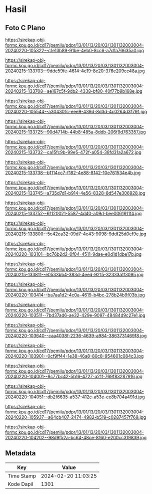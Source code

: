 # Hasil

## Foto C Plano

https://sirekap-obj-formc.kpu.go.id/cd17/pemilu/pdpr/13/01/13/20/03/1301132003004-20240220-105322--c1e13b89-91be-4eb0-8cc6-a7d1a76635a0.jpg

https://sirekap-obj-formc.kpu.go.id/cd17/pemilu/pdpr/13/01/13/20/03/1301132003004-20240215-133703--9dde59fe-4614-4e19-8e20-376e209cc48a.jpg

https://sirekap-obj-formc.kpu.go.id/cd17/pemilu/pdpr/13/01/13/20/03/1301132003004-20240215-133708--ae167c5f-9db2-4338-bf80-40f77b9b168e.jpg

https://sirekap-obj-formc.kpu.go.id/cd17/pemilu/pdpr/13/01/13/20/03/1301132003004-20240220-105544--a304301c-eee9-439d-8d3d-4c0264d31791.jpg

https://sirekap-obj-formc.kpu.go.id/cd17/pemilu/pdpr/13/01/13/20/03/1301132003004-20240215-133725--90d4714b-44b8-485a-8ddb-206f9d763357.jpg

https://sirekap-obj-formc.kpu.go.id/cd17/pemilu/pdpr/13/01/13/20/03/1301132003004-20240215-133732--ca15fc9b-99e5-472f-a054-38fd31a2a672.jpg

https://sirekap-obj-formc.kpu.go.id/cd17/pemilu/pdpr/13/01/13/20/03/1301132003004-20240215-133738--b1114cc7-f182-4e88-8142-10e761534e4b.jpg

https://sirekap-obj-formc.kpu.go.id/cd17/pemilu/pdpr/13/01/13/20/03/1301132003004-20240215-133745--a735d7d1-b914-4e56-8328-8d547e306928.jpg

https://sirekap-obj-formc.kpu.go.id/cd17/pemilu/pdpr/13/01/13/20/03/1301132003004-20240215-133752--61120021-5587-4d40-a09d-bee0061911f4.jpg

https://sirekap-obj-formc.kpu.go.id/cd17/pemilu/pdpr/13/01/13/20/03/1301132003004-20240215-133800--5c42ca32-09d7-4c43-9098-9ddf25d0ef9e.jpg

https://sirekap-obj-formc.kpu.go.id/cd17/pemilu/pdpr/13/01/13/20/03/1301132003004-20240220-103101--bc76b2d2-0f04-4511-9dae-e0d1d1dbe17b.jpg

https://sirekap-obj-formc.kpu.go.id/cd17/pemilu/pdpr/13/01/13/20/03/1301132003004-20240215-133811--e0533bb4-383d-4eed-9215-32333a1f3095.jpg

https://sirekap-obj-formc.kpu.go.id/cd17/pemilu/pdpr/13/01/13/20/03/1301132003004-20240220-103414--ba7aa1d2-4c0a-4619-b4bc-278b24b9f03b.jpg

https://sirekap-obj-formc.kpu.go.id/cd17/pemilu/pdpr/13/01/13/20/03/1301132003004-20240220-103511--7bd37ad6-ae32-429e-9097-48484d9c27e1.jpg

https://sirekap-obj-formc.kpu.go.id/cd17/pemilu/pdpr/13/01/13/20/03/1301132003004-20240220-103640--caa4038f-2236-4639-a984-3863731469f8.jpg

https://sirekap-obj-formc.kpu.go.id/cd17/pemilu/pdpr/13/01/13/20/03/1301132003004-20240220-103901--0cf9ff44-1e38-46a8-80c8-954601c084c3.jpg

https://sirekap-obj-formc.kpu.go.id/cd17/pemilu/pdpr/13/01/13/20/03/1301132003004-20240220-104001--8c77bc42-5b16-4727-a21f-769f83287916.jpg

https://sirekap-obj-formc.kpu.go.id/cd17/pemilu/pdpr/13/01/13/20/03/1301132003004-20240220-104051--db2f6635-a537-412c-a53e-ee8b704a491d.jpg

https://sirekap-obj-formc.kpu.go.id/cd17/pemilu/pdpr/13/01/13/20/03/1301132003004-20240220-105937--a64cb407-2474-4982-b519-c0287457f769.jpg

https://sirekap-obj-formc.kpu.go.id/cd17/pemilu/pdpr/13/01/13/20/03/1301132003004-20240220-104202--98d9f52a-bc64-48ce-8160-e200cc319839.jpg


## Metadata

| Key        | Value               |
| ---------- | ------------------- |
| Time Stamp | 2024-02-20 11:03:25 |
| Kode Dapil | 1301                |



